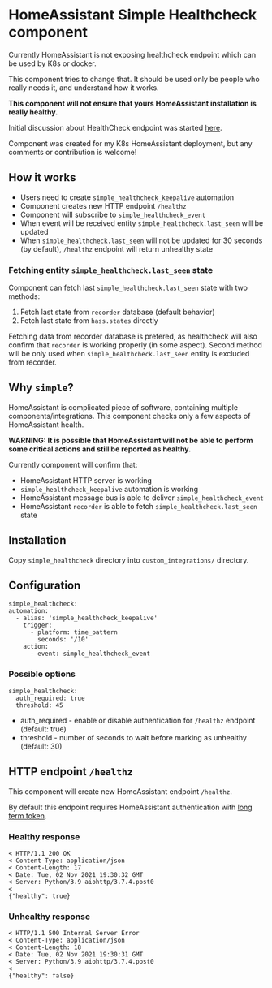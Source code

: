 # HomeAssistant Simple Healthcheck component

Currently HomeAssistant is not exposing healthcheck endpoint which can be used by K8s or docker.

This component tries to change that. It should be used only be people who really needs it, and understand how it works.

**This component will not ensure that yours HomeAssistant installation is really healthy.**

Initial discussion about HealthCheck endpoint was started [here](https://github.com/home-assistant/architecture/discussions/650).

Component was created for my K8s HomeAssistant deployment, but any comments or contribution is welcome!

## How it works

* Users need to create `simple_healthcheck_keepalive` automation
* Component creates new HTTP endpoint `/healthz`
* Component will subscribe to `simple_healthcheck_event`
* When event will be received entity `simple_healthcheck.last_seen` will be updated
* When `simple_healthcheck.last_seen` will not be updated for 30 seconds (by default), `/healthz` endpoint will return unhealthy state

### Fetching entity `simple_healthcheck.last_seen` state

Component can fetch last `simple_healthcheck.last_seen` state with two methods:

1. Fetch last state from `recorder` database (default behavior)
2. Fetch last state from `hass.states` directly

Fetching data from recorder database is prefered, as healthcheck will also confirm that `recorder` is working properly (in some aspect). Second method will be only used when `simple_healthcheck.last_seen` entity is excluded from recorder.

## Why `simple`?

HomeAssistant is complicated piece of software, containing multiple components/integrations.
This component checks only a few aspects of HomeAssistant health.

**WARNING: It is possible that HomeAssistant will not be able to perform some critical actions and still be reported as healthy.**

Currently component will confirm that:
* HomeAssistant HTTP server is working
* `simple_healthcheck_keepalive` automation is working
* HomeAssistant message bus is able to deliver `simple_healthcheck_event`
* HomeAssistant `recorder` is able to fetch `simple_healthcheck.last_seen` state

## Installation

Copy `simple_healthcheck` directory into `custom_integrations/` directory.

## Configuration

```
simple_healthcheck:
automation:
  - alias: 'simple_healthcheck_keepalive'
    trigger:
      - platform: time_pattern
        seconds: '/10'
    action:
      - event: simple_healthcheck_event
```

### Possible options

```
simple_healthcheck:
  auth_required: true
  threshold: 45
```

* auth_required - enable or disable authentication for `/healthz` endpoint (default: true)
* threshold - number of seconds to wait before marking as unhealthy (default: 30)

## HTTP endpoint `/healthz`

This component will create new HomeAssistant endpoint `/healthz`.

By default this endpoint requires HomeAssistant authentication with [long term token](https://developers.home-assistant.io/docs/auth_api/#long-lived-access-token).

### Healthy response
```
< HTTP/1.1 200 OK
< Content-Type: application/json
< Content-Length: 17
< Date: Tue, 02 Nov 2021 19:30:32 GMT
< Server: Python/3.9 aiohttp/3.7.4.post0
<
{"healthy": true}
```

### Unhealthy response
```
< HTTP/1.1 500 Internal Server Error
< Content-Type: application/json
< Content-Length: 18
< Date: Tue, 02 Nov 2021 19:30:31 GMT
< Server: Python/3.9 aiohttp/3.7.4.post0
<
{"healthy": false}
```
